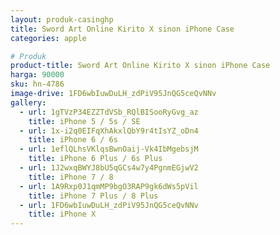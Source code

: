 ```yaml
---
layout: produk-casinghp
title: Sword Art Online Kirito X sinon iPhone Case
categories: apple

# Produk
product-title: Sword Art Online Kirito X sinon iPhone Case
harga: 90000
sku: hn-4786
image-drive: 1FD6wbIuwDuLH_zdPiV95JnQG5ceQvNNv
gallery:
  - url: 1gTVzP34EZZTdVSb_RQlBISooRyGvg_az
    title: iPhone 5 / 5s / SE
  - url: 1x-i2q0EIFqXhAkxlQbY9r4tIsYZ_oDn4
    title: iPhone 6 / 6s
  - url: 1eflQLhsVKlqsBwnOaij-Vk4IbMgebsjM
    title: iPhone 6 Plus / 6s Plus
  - url: 1J2wxqBWYJ8bU5qGCs4w7y4PgnmEGjwV2
    title: iPhone 7 / 8
  - url: 1A9Rxp0J1qmMP9bgO3RAP9gk6dWs5pVil
    title: iPhone 7 Plus / 8 Plus
  - url: 1FD6wbIuwDuLH_zdPiV95JnQG5ceQvNNv
    title: iPhone X
---
```

